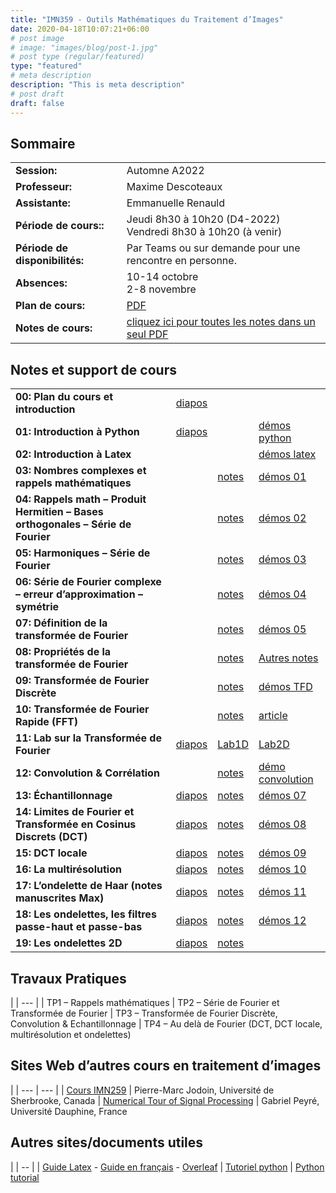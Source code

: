 ```yaml
---
title: "IMN359 - Outils Mathématiques du Traitement d’Images"
date: 2020-04-18T10:07:21+06:00
# post image
# image: "images/blog/post-1.jpg"
# post type (regular/featured)
type: "featured"
# meta description
description: "This is meta description"
# post draft
draft: false
---
```


## Sommaire

| | |
|--|--|
|**Session:** | Automne A2022
| **Professeur:** | Maxime Descoteaux
| **Assistante:** | 	Emmanuelle Renauld
| **Période de cours::** | Jeudi 8h30 à 10h20 (D4-2022)<br>Vendredi 8h30 à 10h20 (à venir)
| **Période de disponibilités:** | Par Teams ou sur demande pour une rencontre en personne.
| **Absences:** | 10-14 octobre<br>2-8 novembre
| **Plan de cours:** | [PDF](courses/imn359/misc/IMN359_PlanDeCours.pdf)
| **Notes de cours:** | [cliquez ici pour toutes les notes dans un seul PDF](courses/imn359/cours/IMN359_NotesDeCours.pdf)

## Notes et support de cours

<style>
table {
    border-collapse: collapse;
}
table, th, td {
   border: none!important;
}
blockquote {
    border-left: solid blue;
    padding-left: 10px;
}
</style>
| | | | |
|-------------|-------------|-----|-----|
| **00: Plan du cours et introduction** | [diapos](courses/imn359/cours/Chapitre1.pdf) |            |   
| **01: Introduction à Python** | [diapos](courses/imn359/cours/Intro_python.pptx)  | | [démos python](courses/imn359/cours/Intro_python.zip)
| **02: Introduction à Latex** |  | | [démos latex](courses/imn359/cours/Intro_Latex.zip)
| **03: Nombres complexes et rappels mathématiques** | | [notes](courses/imn359/cours/Notes_NombresComplexes.pdf) | [démos 01](courses/imn359/demos/Demo01.zip)
| **04: Rappels math – Produit Hermitien – Bases orthogonales – Série de Fourier** | | [notes](courses/imn359/cours/Notes_BaseOrthogonale.pdf) | [démos 02](courses/imn359/demos/Demo02.zip)
| **05: Harmoniques – Série de Fourier** | | [notes](courses/imn359/cours/Notes_SerieFourier.pdf) | [démos 03](courses/imn359/demos/Demo03.zip)
| **06: Série de Fourier complexe – erreur d’approximation – symétrie** | | [notes](courses/imn359/cours/Notes_SerieFourierComplexe.pdf) | [démos 04](courses/imn359/demos/Demo04.zip)
| **07: Définition de la transformée de Fourier** | | [notes](courses/imn359/cours/Notes_TFcontinue.pdf) | [démos 05](courses/imn359/demos/Demo05.zip)
| **08: Propriétés de la transformée de Fourier** | | [notes](courses/imn359/cours/Notes_ProprietesTF.pdf) | [Autres notes](courses/imn359/misc/symmetry.pdf)
| **09: Transformée de Fourier Discrète** | | [notes](courses/imn359/cours/Notes_TFD.pdf) | [démos TFD](courses/imn359/demos/Demo05.zip)
| **10: Transformée de Fourier Rapide (FFT)** | | [notes](courses/imn359/cours/Notes_FFT.pdf) | [article](courses/imn359/misc/Cooley_Tukey_1965.pdf)
| **11: Lab sur la Transformée de Fourier**	| [diapos](courses/imn359/cours/Fourier.pdf) | [Lab1D](courses/imn359/demos/labo_1D.zip) | [Lab2D](courses/imn359/demos/labo_2D.zip)
| **12: Convolution & Corrélation**	 | | [notes](courses/imn359/cours/Notes_Convolution.pdf) | [démo convolution](courses/imn359/demos/Demo06.zip)
| **13: Échantillonnage** | [diapos](courses/imn359/cours/Notes_EchantillonnageDiapo.pdf) | [notes](courses/imn359/cours/Notes_Echantillonnage.pdf) | [démos 07](courses/imn359/demos/Demo07.zip)
| **14: Limites de Fourier et Transformée en Cosinus Discrets (DCT)** | [diapos](courses/imn359/cours/Cours-Limites-Fourier2.pdf) | [notes](https://docs.scipy.org/doc/scipy/reference/generated/scipy.fftpack.dct.html) | [démos 08](courses/imn359/demos/Demo08.zip)
| **15: DCT locale** | [diapos](courses/imn359/cours/Cours-Limites-Fourier2.pdf) | [notes](courses/imn359/cours/Notes_TCD_TKL.pdf) | [démos 09](courses/imn359/demos/Demo09.zip)
| **16: La multirésolution** | [diapos](courses/imn359/cours/Cours_Multiresolution.pdf) | [notes](courses/imn359/cours/Notes_Multiresolution.pdf) | [démos 10](courses/imn359/demos/Demo10.zip)
| **17: L’ondelette de Haar (notes manuscrites Max)** | [diapos](courses/imn359/cours/Notes_HaarTheorie.pdf) | [notes](courses/imn359/cours/Notes_Haar.pdf) | [démos 11](courses/imn359/demos/Demo11.zip)
| **18: Les ondelettes, les filtres passe-haut et passe-bas** | [diapos](courses/imn359/cours/Cours_Ondelettes1D.pdf) | [notes](courses/imn359/cours/Notes_HaarFiltrage.pdf) | [démos 12](courses/imn359/demos/Demo12.zip)
| **19: Les ondelettes 2D** |[diapos](courses/imn359/cours/Cours_Ondelettes2D.pdf)| [notes](courses/imn359/cours/Notes_AutresOndelettes.pdf)

## Travaux Pratiques
|
| --- |
| TP1 – Rappels mathématiques
| TP2 – Série de Fourier et Transformée de Fourier
| TP3 – Transformée de Fourier Discrète, Convolution & Echantillonnage
| TP4 – Au delà de Fourier (DCT, DCT locale, multirésolution et ondelettes)

## Sites Web d’autres cours en traitement d’images

|
| --- | --- |
| [Cours IMN259](http://info.usherbrooke.ca/pmjodoin/cours/imn259/) |	Pierre-Marc Jodoin, Université de Sherbrooke, Canada
| [Numerical Tour of Signal Processing](http://www.numerical-tours.com/)	| Gabriel Peyré, Université Dauphine, France

## Autres sites/documents utiles

|
| -- |
| [Guide Latex](courses/imn359/misc/latex-guide.pdf) - [Guide en français](http://fr.openclassrooms.com/informatique/cours/redigez-des-documents-de-qualite-avec-latex) - [Overleaf](https://www.overleaf.com/)
| [Tutoriel python](https://info.usherbrooke.ca/hlarochelle/cours/tutoriel_python.html)
| [Python tutorial](https://docs.python.org/3/tutorial/)
